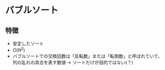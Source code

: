# バブルソート

## 特徴
- 安定したソート
- $O(N^2)$
- バブルソートでの交換回数は「反転数」または「転倒数」と呼ばれていて、列の乱れの具合を表す数値 → ソートだけが目的ではない(？)